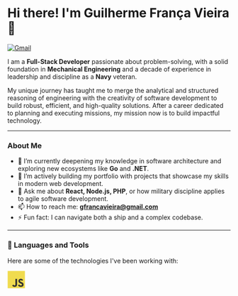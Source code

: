 # Hi there! I'm Guilherme França Vieira 👋

<p align="left">
  <a href="mailto:gfrancavieira@gmail.com"><img src="https://img.shields.io/badge/Gmail-D14836?style=for-the-badge&logo=gmail&logoColor=white" alt="Gmail"/></a>
  </p>

I am a **Full-Stack Developer** passionate about problem-solving, with a solid foundation in **Mechanical Engineering** and a decade of experience in leadership and discipline as a **Navy** veteran.

My unique journey has taught me to merge the analytical and structured reasoning of engineering with the creativity of software development to build robust, efficient, and high-quality solutions. After a career dedicated to planning and executing missions, my mission now is to build impactful technology.

---

### About Me

- 🌱 I’m currently deepening my knowledge in software architecture and exploring new ecosystems like **Go** and **.NET**.
- 🔭 I’m actively building my portfolio with projects that showcase my skills in modern web development.
- 💬 Ask me about **React, Node.js, PHP**, or how military discipline applies to agile software development.
- 📫 How to reach me: **gfrancavieira@gmail.com**
- ⚡ Fun fact: I can navigate both a ship and a complex codebase.

---

### 🚀 Languages and Tools

Here are some of the technologies I've been working with:

<p align="left">
  <a href="https://developer.mozilla.org/en-US/docs/Web/JavaScript" target="_blank" rel="noreferrer">
    <img src="https://raw.githubusercontent.com/devicons/devicon/master/icons/javascript/javascript-original.svg" alt="javascript" width="40"
